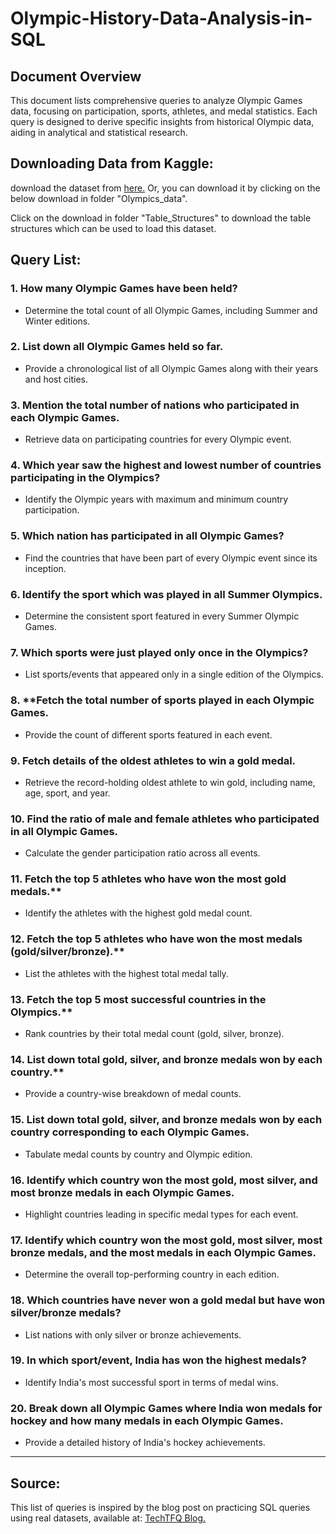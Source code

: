 # Olympic-History-Data-Analysis-in-SQL

## Document Overview
This document lists comprehensive queries to analyze Olympic Games data, focusing on participation, sports, athletes, and medal statistics. Each query is designed to derive specific insights from historical Olympic data, aiding in analytical and statistical research.

## Downloading Data from Kaggle:
  download the dataset from [here.](https://www.kaggle.com/datasets/heesoo37/120-years-of-olympic-history-athletes-and-results) Or, you can download it by clicking on the below download in folder "Olympics_data". 

  Click on the download in folder "Table_Structures" to download the table structures which can be used to load this dataset.
  
## Query List:
### 1. How many Olympic Games have been held?
   - Determine the total count of all Olympic Games, including Summer and Winter editions.

### 2. List down all Olympic Games held so far.
   - Provide a chronological list of all Olympic Games along with their years and host cities.

### 3. Mention the total number of nations who participated in each Olympic Games.
   - Retrieve data on participating countries for every Olympic event.

### 4. Which year saw the highest and lowest number of countries participating in the Olympics?
   - Identify the Olympic years with maximum and minimum country participation.

### 5. Which nation has participated in all Olympic Games?
   - Find the countries that have been part of every Olympic event since its inception.

### 6. Identify the sport which was played in all Summer Olympics.
   - Determine the consistent sport featured in every Summer Olympic Games.

### 7. **Which sports were just played only once in the Olympics?**
   - List sports/events that appeared only in a single edition of the Olympics.

### 8. **Fetch the total number of sports played in each Olympic Games.
   - Provide the count of different sports featured in each event.

### 9. Fetch details of the oldest athletes to win a gold medal.
   - Retrieve the record-holding oldest athlete to win gold, including name, age, sport, and year.

### 10. Find the ratio of male and female athletes who participated in all Olympic Games.
  - Calculate the gender participation ratio across all events.

### 11. Fetch the top 5 athletes who have won the most gold medals.**
  - Identify the athletes with the highest gold medal count.

### 12. Fetch the top 5 athletes who have won the most medals (gold/silver/bronze).**
  - List the athletes with the highest total medal tally.

### 13. Fetch the top 5 most successful countries in the Olympics.**
  - Rank countries by their total medal count (gold, silver, bronze).

### 14. List down total gold, silver, and bronze medals won by each country.**
  - Provide a country-wise breakdown of medal counts.

### 15. List down total gold, silver, and bronze medals won by each country corresponding to each Olympic Games.
  - Tabulate medal counts by country and Olympic edition.

### 16. Identify which country won the most gold, most silver, and most bronze medals in each Olympic Games.
  - Highlight countries leading in specific medal types for each event.

### 17. Identify which country won the most gold, most silver, most bronze medals, and the most medals in each Olympic Games.
  - Determine the overall top-performing country in each edition.

### 18. Which countries have never won a gold medal but have won silver/bronze medals?
  - List nations with only silver or bronze achievements.

### 19. In which sport/event, India has won the highest medals?
  - Identify India's most successful sport in terms of medal wins.

### 20. Break down all Olympic Games where India won medals for hockey and how many medals in each Olympic Games.
  - Provide a detailed history of India's hockey achievements.

---
## Source:

This list of queries is inspired by the blog post on practicing SQL queries using real datasets, available at: [TechTFQ Blog.](https://techtfq.com/blog/practice-writing-sql-queries-using-real-dataset)



